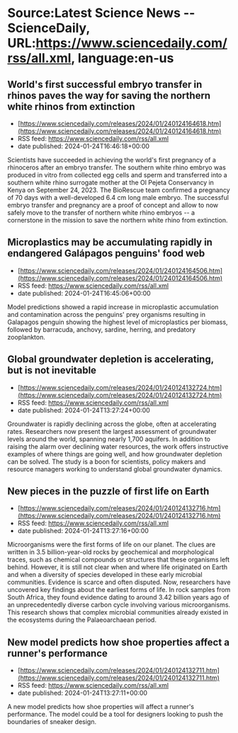 # Source:Latest Science News -- ScienceDaily, URL:https://www.sciencedaily.com/rss/all.xml, language:en-us

## World's first successful embryo transfer in rhinos paves the way for saving the northern white rhinos from extinction
 - [https://www.sciencedaily.com/releases/2024/01/240124164618.htm](https://www.sciencedaily.com/releases/2024/01/240124164618.htm)
 - RSS feed: https://www.sciencedaily.com/rss/all.xml
 - date published: 2024-01-24T16:46:18+00:00

Scientists have succeeded in achieving the world's first pregnancy of a rhinoceros after an embryo transfer. The southern white rhino embryo was produced in vitro from collected egg cells and sperm and transferred into a southern white rhino surrogate mother at the Ol Pejeta Conservancy in Kenya on September 24, 2023. The BioRescue team confirmed a pregnancy of 70 days with a well-developed 6.4 cm long male embryo. The successful embryo transfer and pregnancy are a proof of concept and allow to now safely move to the transfer of northern white rhino embryos -- a cornerstone in the mission to save the northern white rhino from extinction.

## Microplastics may be accumulating rapidly in endangered Galápagos penguins' food web
 - [https://www.sciencedaily.com/releases/2024/01/240124164506.htm](https://www.sciencedaily.com/releases/2024/01/240124164506.htm)
 - RSS feed: https://www.sciencedaily.com/rss/all.xml
 - date published: 2024-01-24T16:45:06+00:00

Model predictions showed a rapid increase in microplastic accumulation and contamination across the penguins' prey organisms resulting in Galapagos penguin showing the highest level of microplastics per biomass, followed by barracuda, anchovy, sardine, herring, and predatory zooplankton.

## Global groundwater depletion is accelerating, but is not inevitable
 - [https://www.sciencedaily.com/releases/2024/01/240124132724.htm](https://www.sciencedaily.com/releases/2024/01/240124132724.htm)
 - RSS feed: https://www.sciencedaily.com/rss/all.xml
 - date published: 2024-01-24T13:27:24+00:00

Groundwater is rapidly declining across the globe, often at accelerating rates. Researchers now present the largest assessment of groundwater levels around the world, spanning nearly 1,700 aquifers. In addition to raising the alarm over declining water resources, the work offers instructive examples of where things are going well, and how groundwater depletion can be solved. The study is a boon for scientists, policy makers and resource managers working to understand global groundwater dynamics.

## New pieces in the puzzle of first life on Earth
 - [https://www.sciencedaily.com/releases/2024/01/240124132716.htm](https://www.sciencedaily.com/releases/2024/01/240124132716.htm)
 - RSS feed: https://www.sciencedaily.com/rss/all.xml
 - date published: 2024-01-24T13:27:16+00:00

Microorganisms were the first forms of life on our planet. The clues are written in 3.5 billion-year-old rocks by geochemical and morphological traces, such as chemical compounds or structures that these organisms left behind. However, it is still not clear when and where life originated on Earth and when a diversity of species developed in these early microbial communities. Evidence is scarce and often disputed. Now, researchers have uncovered key findings about the earliest forms of life. In rock samples from South Africa, they found evidence dating to around 3.42 billion years ago of an unprecedentedly diverse carbon cycle involving various microorganisms. This research shows that complex microbial communities already existed in the ecosystems during the Palaeoarchaean period.

## New model predicts how shoe properties affect a runner's performance
 - [https://www.sciencedaily.com/releases/2024/01/240124132711.htm](https://www.sciencedaily.com/releases/2024/01/240124132711.htm)
 - RSS feed: https://www.sciencedaily.com/rss/all.xml
 - date published: 2024-01-24T13:27:11+00:00

A new model predicts how shoe properties will affect a runner's performance. The model could be a tool for designers looking to push the boundaries of sneaker design.


